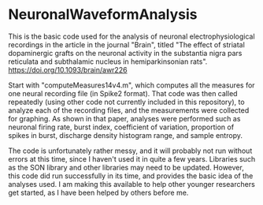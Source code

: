 # NeuronalWaveformAnalysis

This is the basic code used for the analysis of neuronal electrophysiological recordings in the article in the journal "Brain", titled "The effect of striatal dopaminergic grafts on the neuronal activity in the substantia nigra pars reticulata and subthalamic nucleus in hemiparkinsonian rats".
https://doi.org/10.1093/brain/awr226

Start with "computeMeasures14v4.m", which computes all the measures for one neural recording file (in Spike2 format).  That code was then called repeatedly (using other code not currently included in this repository), to analyze each of the recording files, and the measurements were collected for graphing.  As shown in that paper, analyses were performed such as neuronal firing rate, burst index, coefficient of variation, proportion of spikes in burst, discharge density histogram range, and sample entropy. 

The code is unfortunately rather messy, and it will probably not run without errors at this time, since I haven't used it in quite a few years. Libraries such as the SON library and other libraries may need to be updated. However, this code did run successfully in its time, and provides the basic idea of the analyses used. I am making this available to help other younger researchers get started, as I have been helped by others before me.

